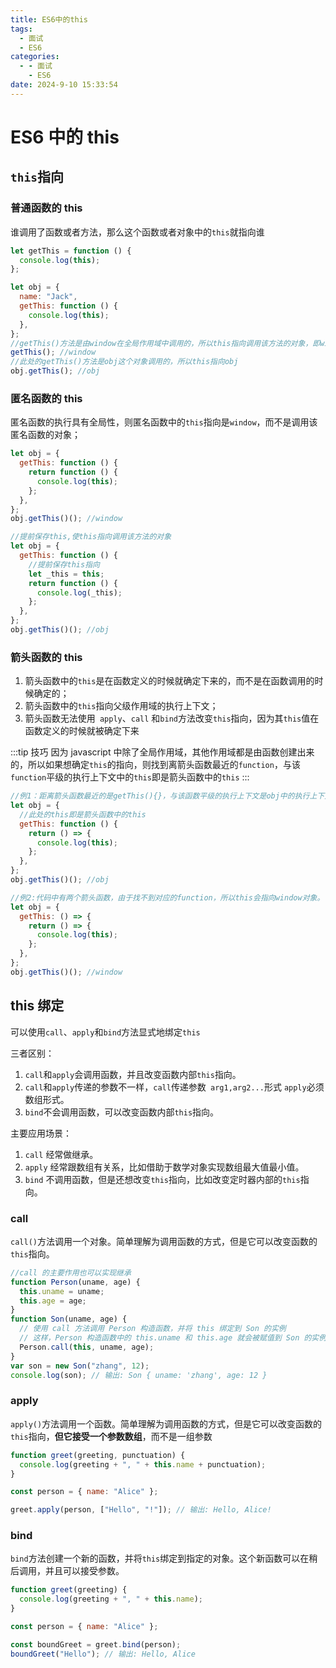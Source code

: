 ```yaml
---
title: ES6中的this
tags:
  - 面试
  - ES6
categories:
  - - 面试
    - ES6
date: 2024-9-10 15:33:54
---
```


<!-- @format -->

# ES6 中的 this

## `this`指向

### 普通函数的 this

谁调用了函数或者方法，那么这个函数或者对象中的`this`就指向谁

```js
let getThis = function () {
  console.log(this);
};

let obj = {
  name: "Jack",
  getThis: function () {
    console.log(this);
  },
};
//getThis()方法是由window在全局作用域中调用的，所以this指向调用该方法的对象，即window
getThis(); //window
//此处的getThis()方法是obj这个对象调用的，所以this指向obj
obj.getThis(); //obj
```

### 匿名函数的 this

匿名函数的执行具有全局性，则匿名函数中的`this`指向是`window`，而不是调用该匿名函数的对象；

```js
let obj = {
  getThis: function () {
    return function () {
      console.log(this);
    };
  },
};
obj.getThis()(); //window

//提前保存this,使this指向调用该方法的对象
let obj = {
  getThis: function () {
    //提前保存this指向
    let _this = this;
    return function () {
      console.log(_this);
    };
  },
};
obj.getThis()(); //obj
```

### 箭头函数的 this

1. 箭头函数中的`this`是在函数定义的时候就确定下来的，而不是在函数调用的时候确定的；
2. 箭头函数中的`this`指向父级作用域的执行上下文；
3. 箭头函数无法使用` apply`、`call` 和`bind`方法改变`this`指向，因为其`this`值在函数定义的时候就被确定下来

:::tip 技巧
因为 javascript 中除了全局作用域，其他作用域都是由函数创建出来的，所以如果想确定`this`的指向，则找到离箭头函数最近的`function`，与该`function`平级的执行上下文中的`this`即是箭头函数中的`this`
:::

```js
//例1：距离箭头函数最近的是getThis(){}，与该函数平级的执行上下文是obj中的执行上下文
let obj = {
  //此处的this即是箭头函数中的this
  getThis: function () {
    return () => {
      console.log(this);
    };
  },
};
obj.getThis()(); //obj

//例2:代码中有两个箭头函数，由于找不到对应的function，所以this会指向window对象。
let obj = {
  getThis: () => {
    return () => {
      console.log(this);
    };
  },
};
obj.getThis()(); //window
```

## this 绑定

可以使用`call`、`apply`和`bind`方法显式地绑定`this`

三者区别：

1. `call`和`apply`会调用函数，并且改变函数内部`this`指向。
2. `call`和`apply`传递的参数不一样，`call`传递参数` arg1,arg2...`形式 `apply`必须数组形式。
3. `bind`不会调用函数，可以改变函数内部`this`指向。

主要应用场景：

1. `call` 经常做继承。
2. `apply` 经常跟数组有关系，比如借助于数学对象实现数组最大值最小值。
3. `bind` 不调用函数，但是还想改变`this`指向，比如改变定时器内部的`this`指向。

### call

`call()`方法调用一个对象。简单理解为调用函数的方式，但是它可以改变函数的`this`指向。

```js
//call 的主要作用也可以实现继承
function Person(uname, age) {
  this.uname = uname;
  this.age = age;
}
function Son(uname, age) {
  // 使用 call 方法调用 Person 构造函数，并将 this 绑定到 Son 的实例
  // 这样，Person 构造函数中的 this.uname 和 this.age 就会被赋值到 Son 的实例上
  Person.call(this, uname, age);
}
var son = new Son("zhang", 12);
console.log(son); // 输出: Son { uname: 'zhang', age: 12 }
```

### apply

`apply()`方法调用一个函数。简单理解为调用函数的方式，但是它可以改变函数的 `this`指向，**但它接受一个参数数组**，而不是一组参数

```js
function greet(greeting, punctuation) {
  console.log(greeting + ", " + this.name + punctuation);
}

const person = { name: "Alice" };

greet.apply(person, ["Hello", "!"]); // 输出: Hello, Alice!
```

### bind

`bind`方法创建一个新的函数，并将`this`绑定到指定的对象。这个新函数可以在稍后调用，并且可以接受参数。

```js
function greet(greeting) {
  console.log(greeting + ", " + this.name);
}

const person = { name: "Alice" };

const boundGreet = greet.bind(person);
boundGreet("Hello"); // 输出: Hello, Alice
```

